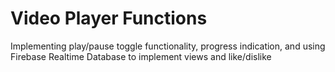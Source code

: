 # Video Player Functions
Implementing play/pause toggle functionality, progress indication, and using Firebase Realtime Database to implement views and like/dislike
